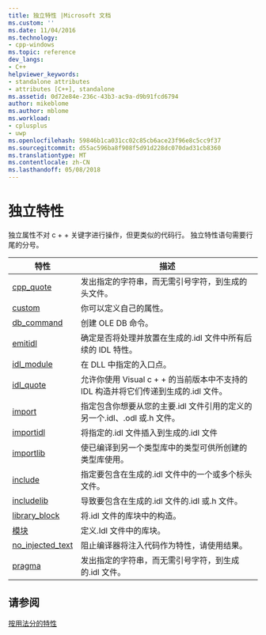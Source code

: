 ```yaml
---
title: 独立特性 |Microsoft 文档
ms.custom: ''
ms.date: 11/04/2016
ms.technology:
- cpp-windows
ms.topic: reference
dev_langs:
- C++
helpviewer_keywords:
- standalone attributes
- attributes [C++], standalone
ms.assetid: 0d72e84e-236c-43b3-ac9a-d9b91fcd6794
author: mikeblome
ms.author: mblome
ms.workload:
- cplusplus
- uwp
ms.openlocfilehash: 59846b1ca031cc02c85cb6ace23f96e8c5cc9f37
ms.sourcegitcommit: d55ac596ba8f908f5d91d228dc070dad31cb8360
ms.translationtype: MT
ms.contentlocale: zh-CN
ms.lasthandoff: 05/08/2018
---
```

# <a name="stand-alone-attributes"></a>独立特性
独立属性不对 c + + 关键字进行操作，但更类似的代码行。 独立特性语句需要行尾的分号。  
  
|特性|描述|  
|---------------|-----------------|  
|[cpp_quote](../windows/cpp-quote.md)|发出指定的字符串，而无需引号字符，到生成的头文件。|  
|[custom](../windows/custom-cpp.md)|你可以定义自己的属性。|  
|[db_command](../windows/db-command.md)|创建 OLE DB 命令。|  
|[emitidl](../windows/emitidl.md)|确定是否将处理并放置在生成的.idl 文件中所有后续的 IDL 特性。|  
|[idl_module](../windows/idl-module.md)|在 DLL 中指定的入口点。|  
|[idl_quote](../windows/idl-quote.md)|允许你使用 Visual c + + 的当前版本中不支持的 IDL 构造并将它们传递到生成的.idl 文件。|  
|[import](../windows/import.md)|指定包含你想要从您的主要.idl 文件引用的定义的另一个.idl、.odl 或.h 文件。|  
|[importidl](../windows/importidl.md)|将指定的.idl 文件插入到生成的.idl 文件|  
|[importlib](../windows/importlib.md)|使已编译到另一个类型库中的类型可供所创建的类型库使用。|  
|[include](../windows/include-cpp.md)|指定要包含在生成的.idl 文件中的一个或多个标头文件。|  
|[includelib](../windows/includelib-cpp.md)|导致要包含在生成的.idl 文件的.idl 或.h 文件。|  
|[library_block](../windows/library-block.md)|将.idl 文件的库块中的构造。|  
|[模块](../windows/module-cpp.md)|定义.Idl 文件中的库块。|  
|[no_injected_text](../windows/no-injected-text.md)|阻止编译器将注入代码作为特性，请使用结果。|  
|[pragma](../windows/pragma.md)|发出指定的字符串，而无需引号字符，到生成的.idl 文件。|  
  
## <a name="see-also"></a>请参阅  
 [按用法分的特性](../windows/attributes-by-usage.md)